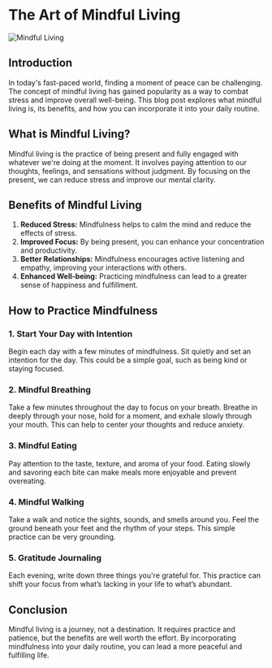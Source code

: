 # The Art of Mindful Living

![Mindful Living](https://via.placeholder.com/800x400)

## Introduction

In today's fast-paced world, finding a moment of peace can be challenging. The concept of mindful living has gained popularity as a way to combat stress and improve overall well-being. This blog post explores what mindful living is, its benefits, and how you can incorporate it into your daily routine.

## What is Mindful Living?

Mindful living is the practice of being present and fully engaged with whatever we're doing at the moment. It involves paying attention to our thoughts, feelings, and sensations without judgment. By focusing on the present, we can reduce stress and improve our mental clarity.

## Benefits of Mindful Living

1. **Reduced Stress:** Mindfulness helps to calm the mind and reduce the effects of stress.
2. **Improved Focus:** By being present, you can enhance your concentration and productivity.
3. **Better Relationships:** Mindfulness encourages active listening and empathy, improving your interactions with others.
4. **Enhanced Well-being:** Practicing mindfulness can lead to a greater sense of happiness and fulfillment.

## How to Practice Mindfulness

### 1. Start Your Day with Intention

Begin each day with a few minutes of mindfulness. Sit quietly and set an intention for the day. This could be a simple goal, such as being kind or staying focused.

### 2. Mindful Breathing

Take a few minutes throughout the day to focus on your breath. Breathe in deeply through your nose, hold for a moment, and exhale slowly through your mouth. This can help to center your thoughts and reduce anxiety.

### 3. Mindful Eating

Pay attention to the taste, texture, and aroma of your food. Eating slowly and savoring each bite can make meals more enjoyable and prevent overeating.

### 4. Mindful Walking

Take a walk and notice the sights, sounds, and smells around you. Feel the ground beneath your feet and the rhythm of your steps. This simple practice can be very grounding.

### 5. Gratitude Journaling

Each evening, write down three things you're grateful for. This practice can shift your focus from what’s lacking in your life to what’s abundant.

## Conclusion

Mindful living is a journey, not a destination. It requires practice and patience, but the benefits are well worth the effort. By incorporating mindfulness into your daily routine, you can lead a more peaceful and fulfilling life.
